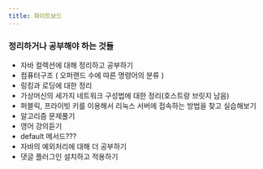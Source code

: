 ```yaml
---
title: 화이트보드
---
```


### 정리하거나 공부해야 하는 것들

* 자바 컬렉션에 대해 정리하고 공부하기
* 컴퓨터구조 ( 오퍼랜드 수에 따른 명령어의 분류 )
* 링킹과 로딩에 대한 정리
* 가상머신의 세가지 네트워크 구성법에 대한 정리(호스트랑 브릿지 남음)
* 퍼블릭, 프라이빗 키를 이용해서 리눅스 서버에 접속하는 방법을 찾고 실습해보기
* 알고리즘 문제풀기
* 영어 강의듣기
* default 메서드???
* 자바의 예외처리에 대해 더 공부하기
* 댓글 플러그인 설치하고 적용하기